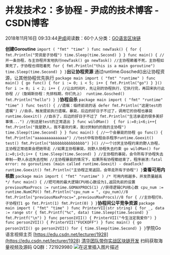 
# 并发技术2：多协程 - 尹成的技术博客 - CSDN博客

2018年11月16日 09:33:44[尹成](https://me.csdn.net/yincheng01)阅读数：60个人分类：[GO语言](https://blog.csdn.net/yincheng01/article/category/7679307)[区块链](https://blog.csdn.net/yincheng01/article/category/7618299)[](https://blog.csdn.net/yincheng01/article/category/7679307)



**创建Goroutine**
`import (
	"fmt"
	"time"
)
func newTask() {
	for {
		fmt.Println("劳资是子协程")
		time.Sleep(time.Second)
	}
}
func main() {
	//开一条协程，与主协程并发地执行newTask()
	go newTask()
	//主协程赖着不死，主协程如果死了，子协程也得陪着死
	for {
		fmt.Println("this is a main goroutine")
		time.Sleep(time.Second)
	}
}`**出让协程资源**
通过runtime.Gosched()出让协程资源，让其他协程优先执行
`package main
import (
	"fmt"
	"runtime"
)
func main() {
	go func() {
		for i := 0; i < 5; i++ {
			fmt.Println("go")
		}
	}()
	for i := 0; i < 2; i++ {
		//让出时间片，先让别的协程执行，它执行完，再回来执行此协程
		//（詹姆斯协程：先排档期，你们先上）
		runtime.Gosched()
		fmt.Println("hello")
	}
}`**协程自杀**
`package main
import (
	"fmt"
	"runtime"
	"time"
)
func test() {
	//遗嘱：临终前说的话
	defer fmt.Println("这是test的遗嘱")
	//自杀，触发提前执行遗嘱，暴毙，后边的好日子不过了，调用它的协程也暴毙
	runtime.Goexit()
	//自杀了，后边的好日子不过了
	fmt.Println("生活承诺的很多美好事情...")
	//到这是test的正常退出
}
func wildMan()  {
	for i:=0;i<6;i++{
		fmt.Println("我是野人，我不喜欢约束，我讨厌制约的我的主协程")
		time.Sleep(time.Second)
	}
}
func main() {
	//一个会暴毙的协程
	go func() {
		fmt.Println("aaaaaaaaaaaaaa")
		//test中有协程自杀程序runtime.Goexit()
		test()
		fmt.Println("bbbbbbbbbbbbbbb")
	}()
	//一个讨厌主协程约束的野人协程，主协程正常结束会把她带走
	//如果主协程暴毙，则野人协程失去约束
	go wildMan()
	for i:=0;i<3;i++ {
		time.Sleep(time.Second)
	}
	//主协程的暴毙，会令所有子协程失去牵制——野人永远失去控制
	//主协程暴毙的情况下，如果所有协程都结束了，程序崩溃:fatal error: no goroutines (main called runtime.Goexit) - deadlock!
	runtime.Goexit()
	fmt.Println("主协程正常返回，会带走所有子协程")
}`**查看可用内核数**
`package main
import (
	"fmt"
	"runtime"
)
/*
可用内核越多，并发质量越高
*/
func main() {
	//把可用的最大逻辑CPU核心数设为1,返回先前的设置
	previousMaxProcs := runtime.GOMAXPROCS(1)
	//获得逻辑CPU核心数
	cpu_num := runtime.NumCPU()
	fmt.Println("cpu_num = ", cpu_num)//8
	fmt.Println("previousMaxProcs=",previousMaxProcs)//8
	for {
		//主协程打0，子协程打1
		go fmt.Print(1)
		fmt.Print(0)
	}
}`**协程间公平竞争资源**
`package main
import (
	"fmt"
	"time"
)
func PrinterVII(str string) {
	for _, data := range str {
		fmt.Printf("%c", data)
		time.Sleep(time.Second)
	}
	fmt.Printf("\n")
}
func person1VII() {
	PrinterVII("今生注定我爱你")
}
func person2VII() {
	PrinterVII("FUCKOFF")
}
func main() {
	go person1VII()
	go person2VII()
	for {
		time.Sleep(time.Second)
	}
}`学院Go语言视频主页
[https://edu.csdn.net/lecturer/1928](https://edu.csdn.net/lecturer/1928)
[清华团队带你实战区块链开发](https://ke.qq.com/course/344443?tuin=3d17195d)
扫码获取海量视频及源码   QQ群：721929980
![在这里插入图片描述](https://img-blog.csdnimg.cn/20181116092700978.png?x-oss-process=image/watermark,type_ZmFuZ3poZW5naGVpdGk,shadow_10,text_aHR0cHM6Ly9ibG9nLmNzZG4ubmV0L3lpbmNoZW5nMDE=,size_16,color_FFFFFF,t_70)

